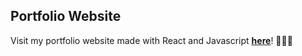## Portfolio Website

Visit my portfolio website made with React and Javascript <a href="#" onclick = 'window.open("https://dhruvbhatia14.github.io/portfolio/"); return false;'><u>**here**</u></a>! 👨🏻‍💻

